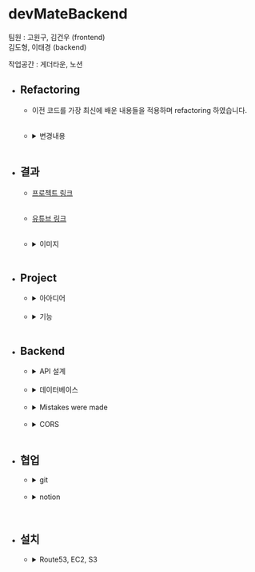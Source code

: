 # devMateBackend

팀원 : 고원구, 김건우 (frontend)   
김도형, 이태경 (backend)   

작업공간 : 게더타운, 노션

* ## Refactoring
    * 이전 코드를 가장 최신에 배운 내용들을 적용하며 refactoring 하였습니다.    
      <br>
      
    * <details>
      <summary>
      변경내용
      </summary>
      <br>
      
      * Setter 를 최대한 닫았습니다.
      * @NoArgsConstructor, @AllArgsConstructor 의 accessLevel 을 모두 PROTECTED 로 변경하였습니다.
      * 기존 responseDto body 에서 true, false 를 반환하는 방식에서 ResponseEntity, GlobalExceptionHandler 로 변경하였습니다.   
      * 비즈니스 로직은 최대한 service 에 넣었습니다.
      * HardCoding 을 피하고자 static final 을 활용하였습니다.
      * 불필요한 생성자를 삭제하고 로직에 필요한 생성자의 형태로 만들어 사용하였습니다. (User)
      * Security 를 간결하게 정리하였습니다. (.antMatchers 부분)
      * Exception 에 message 를 직접 전달할 필요가 없을 정도로 클래스명이 구체적이라서 message 를 내부 변수로 변경했습니다.
      * Controller 를 crud 로 분리 (best case 한 방식인지는 아직 모르겠습니다...)
    
      ```java
      /* TODO : GlobalExceptionHandler 를 만들기
       * Response 또한 모두 Dto 클래스를 만들어 반환하기
       */ 
      ```
      </details>
      <br>

* ## 결과
    * [프로젝트 링크](http://www.devmate.org/)    
      <br>
      
    * [유튜브 링크](https://www.youtube.com/watch?v=iSRJttPh7XU)   
      <br>
      
    * <details>
      <summary>
      이미지
      </summary>
      <br>

      Home 페이지   
      
      ![](https://images.velog.io/images/goplanit/post/e266269d-0013-4a5c-9742-f27391f91656/image.png)
    
      회원가입 페이지   
      
      ![](https://images.velog.io/images/goplanit/post/a5a96148-a0b6-48d8-8d88-1505f3f24543/image.png)
    
      로그인 페이지   
      
      ![](https://images.velog.io/images/goplanit/post/c09d2172-14c8-4299-a4d7-ace9bcb4bed3/image.png)
    
      상세 페이지   
      
      ![](https://images.velog.io/images/goplanit/post/7dba9e2a-356e-4ed1-acb8-9492a5d99597/image.png)
      </details>
      <br>

* ## Project
    * <details>
      <summary>아아디어</summary>
      <br>

      향해99 2기 동기들의 숫자는 대략 130명,   
      하지만 이중에 20명도 알지 못하고 있어,   
      서로를 더 알기위해 만든 미니프로젝트입니다.   
      개발자를 뜻하는 'Dev"   
      동료를 뜻하는 "Mate"를 합쳐    
      프로젝트명 Dev-Mate로 정하였습니다.
      </details>
      <br>

    * <details>
      <summary>기능</summary>
      <br>
      
        * 회원가입/회원수정
        * 회원 이미지 S3 저장
        * 로그인/로그아웃   
          (SPRING SECURITY JSESSIONID)
        * 회원 조회  
        * 회원에게 좋아요/댓글 작성
        * 댓글 삭제

      </details>
      <br>

* ## Backend
    * <details>
      <summary>API 설계</summary>
        <br>
      
        /api
        * /user
            * method = POST
            * request = {username:"아이디",
              password:"비밀번호",
              name: "강호동",
              skill : "REACT",
              introduce : "안녕하세요!", image_url: "www.aws.s3.img.jpg"}
            * response = {res: true/false, msg: "회원가입이 성공하였습니다."}
            * 기능 = 회원가입
            
        * /user
          * method = GET
          * response = {res:true/false,
            msg: "회원이 조회되었습니다.",
            result: [ { id: user.id , name: user.name , skill: user.skill , introduce: user.introduce , image_url: user.image_url } , .... ]}
          * 기능 = 모든 회원을 조회합니다.

        * /user/{user_id}
          * method = GET
          * response = {res:true/false, msg: "단일 회원이 조회되었습니다.", result: {id: user.id , name: user.name , skill: user.skill , introduce: user.introduce , image_url: user.image_url, comments: [{author_id:author.id, content: comment.content, modified_at: localdatetime, created_at: localdatetime}, ... ] } }
          * 기능 = 단일 회원을 조회합니다.
            
        * /user?user_id={중복확인 아이디}
            * method = GET
            * request = ?user_id={중복확인 아이디}
            * response = {res=true/false, msg="아이디가 중복되었습니다."}
            * 기능 = 회원 가입 전 중복확인

        * /user/image
            * method = POST (multipartform / form)
            * request = {file : image}
            * response = {res=true/false, msg="이미지가 서버에 저장되었습니다.", image_url="www.aws.s3.img.jpg"}
            * 기능 = S3에 업로드된 이미지 저장, url 반환

        * /user/login
            * method = POST (form)
            * request = {username:아이디", password:"비밀번호"}
            * response = redirect "/"
            * 기능 = 스프링 부트 로그인
          
        * /comment?user_id={조회 유저}
          * method = GET
          * request = ?user_id={조회 유저}
          * response = {res: true/false, result:{author_id:comment.author_id, contents:comment.contents}
          * 기능 = 특정 유저의 모든 댓글 조회
          
        * /comment
          * method = POST
          * request = {contents: "댓글내용" ,
            user_id: "댓글이 달린사람의 id
            username: "댓글을 단 사람의 이름"}
          * response = {res: true/false, msg: "댓글이 작성되었습니다."}
          * 기능 = 댓글 작성

        * /comment/{comment_id}
          * method = DELETE
          * response = {res: true/false, msg: "삭제되었습니다."}
          * 기능 = 댓글 삭제

        * /comment
          * method = PATCH
          * request = {contents:"댓글내용"}
          * response = {res: true/false, msg: "수정되었습니다."}
          * 기능 = 댓글 수정

        * /likes
          * method = POST
          * request = {user_id: "좋아요가 달린사람 id"}
          * response = {res: true/false, msg: "좋아요가 작성되었습니다."}
          * 기능 = 좋아요 작성

        * /likes/{like_id}
          * method = DELETE
          * response = {res: true/false, msg: "좋아요가 삭제되었습니다."}
          * 기능 = 좋아요 삭제

    </details>
    <br>

    * <details>
      <summary>데이터베이스</summary>
        <br>

        * dev_mate
            * user
                * id = long
                * username = string
                * password = string
                * name = string
                * skill = enum(string)
                * introduce = string
                * image_url = sring
                * created_at = localDateTime
                * modified_at = localDateTime
            * comment
                * id = long
                * user_id = long
                * author_id = long
                * content = string
                * created_at = localDateTime
                * modified_at = localDateTime
            * likes
                * id = long
                * user_id = long
                * author_id = long
                * created_at = localDateTime
                * modified_at = localDateTime
    
    </details>
    <br>

    * <details>
      <summary>Mistakes were made</summary>  
      <br>
      
      다음은 저희 프로젝트의 데이터베이스를 fk와 pk로 간략화한 사진입니다.   
      
      ![](img/simplified_database.PNG)   
      
      논리적인 맥락에서는 이 관계는 성립할 수 있습니다.   
      저희의 서비스는 사람에게 댓글이나 좋아요를 하는 서비스입니다.   
      comment 는 작성자와 작성당한 사람이 동시에 필요합니다.    
      댓글을 쓴 사람과 댓글이 달린 사람입니다.   
         
      데이터베이스의 맥락에서도 이 관계는 성립할 수 있습니다.   
      2중 1:N 의 구조는 잘 알려져 있지 않지만 충분히 가능하다는 [stack overflow 문서입니다.](https://stackoverflow.com/questions/29356807/is-it-acceptable-to-have-2-one-to-many-relationships-between-2-tables)   
      실제 데이터베이스에 넣거나 받을 때에도 문제가 되지는 않았습니다.   
      
      다만 정말 큰 문제는 json 으로 받을 때의 recursion 에 있었습니다.   
      
      jackson recursion 에러가 발생하면    
      @jsonIgnore, @jsonIdentityInfo, @ jsonManagedReference 쓰면 되는거 야냐?   
      하실 수 있으시지만 그렇게 단순한 문제가 아니였습니다... ㅜㅜ   
      
      <br>
      
      예를 들어 댓글을 받는 경우   
      메인 페이지는   
      array[user] -> array[comment] -X> user    
      모든 유저들의 array -> 각각 유저들에게 작성된 comment array -X> 각각 comment 를 작성한 user     
      위에서 표현된 -X> 는 연결을 끊는다는 의미로   
      @jsonIgnore, @jsonIdentityInfo, @ jsonManagedReference 중 아무것이나 사용하셔도 됩니다.   
      
      메인 페이지의 경우 연결을 끊어낼 수 있습니다.   
      메인 페이지에서 받는 정보가 comment 의 갯수만 필요해서 array[comment] 만 있어도 되기 때문입니다.   
      
      ![](img/connection_comment_count.PNG)   
      메인에서 필요한 array[comment].length    
      
      <br>
      
      하지만 user 페이지의 경우 어떨까요?    
      
      ![](img/connection_comment.PNG)    
      댓글에는 user의 정보가 포함되어야 합니다.    
      
      유저 정보 -> 유저들에게 작성된 comment array -> 각각 comment 를 작성한 user 정보   
      의 연결관계가 정의되어야 합니다.   
      즉 user -> comment -> user 로 한번의 루프가 일어나야 한다는 것입니다.   
      그럼 user -> comment -> user -> comment -> user -> comment ... 지옥이 시작됩니다.   
      
      이는 @json annotation 들로는 해결할 수 없습니다.   
      뒤의 연결관계를 끊어내면, 앞의 연결관계가 끊어지게 됩니다.   
      즉   
      user -> comment -> user -X> comment 가 되면         
      user -X> comment -> user -X> comment 가 됩니다.    
      
      <br>
      
      따끈따끈 새로나온 @jsonView 로도 해결이 불가능합니다.      
      @jsonView 는 @controller 의 request 마다 어떤 결과는 표시하고 어떤 결과는 나타내지 않는 기능입니다.    
      
      메인과 상세페이지의 json 표시 결과를 다르게 하면 되지 않을까 생각 하였지만,    
      상세 페이지는 메인 페이지와 아무런 관계가 없는 독자적인 문제였습니다.   

      아무리 메인 페이지와 상세 페이지를 구별해도 결국은   
      user -> comment -> user -X> comment 문제가 된다는 의미입니다.   

      <br>
      
      생각해본 해결책    
      
      처음 생각해본 해결책은 jsonIdentityInfo 에 다중 결과를 반환하는 것이였습니다.   
      그러나 바로 다중 결과 반환이 불가능하다는 것을 알게 되었습니다. ㅋㅋㅋㅋ
      
      그 다음으로 생각해본 방법은   
      identityInfo 로 받은 user 의 아이디로 query 를 날려 결과에 반환하는 것이였습니다.   
      그러나 이 방법은 전혀 최적화되어 있지 않습니다.      
      댓글이 많은 회원의 경우 각 댓글을 단 사람의 정보를 database 에서 받아와야 합니다.   
      
      생각을 이어가던 중 제가 도달한 결론을 먼저 말씀드리면   
      1. post 테이블을 만든다.
      2. jpql 을 직접 작성한다.
        
      이 방법들은 전혀 전문가의 입에서 나오는 소리가 아닌,    
      초보자의 고찰일 뿐입니다. 이것을 정답으로는 생각해주지 마세요.      
      방법은 이것보다 훨씬 많을 것입니다.    
      
      우선 a는   
      
      ![](img/with_post_table.PNG)    
    
      post 라는 table 을 만들어 jackson recursion 을 피하는 방법입니다.    
    
      post 라는 table 이 생긴다면   
      메인페이지의 경우   
      
      array[post] -> array[comment] -> array[user] 가 됩니다.    
      
      상세페이지도 마찬가지로   
      
      post -> array[comment] -> array[user] 가 됩니다.   
      
      즉 post, comment, user 에서 json 이 끊어질 수 있어 문제가 해결됩니다.   
    
      다만 이 해결책에는 단점이 있습니다.   
      
      user 의 정보가 곧 post 의 정보에 해당되는 저희 프로젝트는,   
      user가 생성, 수정, 삭제 될때마다 post 도 따라서 생성, 수정, 삭제해야 한다는 것입니다.   
      물론, 삭제의 경우 cascade 를 사용할 수 있겠지만,   
      사용자의 세부정보까지 연동되야 하는 생성, 수정의 경우 낭비가 일어납니다.    
      그럼으로 전혀 최적화된 방법이라고 할 수 없습니다.   
      
      <br>
      
      그럼으로 생각한 b 는      
      @query 을 사용하는 방법입니다.   
      
      user join comment join user 로 3번까지만 join 정의를 해버리는 것입니다.    
      물론 이제 같은 user 의 테이블이 조인 되는 것이라서 column 이 중복될 것입니다.   
      user a, user b 로 a_username, b_username 으로 보통 sql 에서 해결할 수 있습니다.   
      이 프로젝트는 5일이라는 짧은 시간과 프런트가 어려워서 도움을 주러 가서 삽질할 시간이 부족해 아쉽게도 적용되어 있지 않습니다.   
      프로젝트가 끝나고 몇일 이후에 적는 readme 이지만 그럼에도 @query 를 한번 제대로 배워보고 싶은 생각이 물씬 드는 문제였습니다.      
      </details>
      <br>
      
    * <details>
      <summary>CORS</summary>  
      <br>

      Cors 는 시행착오를 많이 거쳤습니다.      
      stack overflow 에는 cors 를 해결하기 위한 수많은 spring code 들이 존재하지만 그 중에서 가장 
      단순하고 가장 효과적인 코드를 찾아야 했습니다.   
      
      찾고 사용했던 코드들   
      CORS FILTER   
      ```java
      // TODO : 해당 클래스의 내용을 readme 에 정리하고 삭제하기
      @Deprecated
      @Component
      @Order(Ordered.HIGHEST_PRECEDENCE)
      public class CORSFilter implements Filter { 
          @Autowired
          private DomainConfig domainConfig;
      
          @Override
          public void doFilter(ServletRequest req, ServletResponse res, FilterChain chain) throws IOException, ServletException {
              HttpServletResponse response = (HttpServletResponse) res;
              HttpServletRequest request = (HttpServletRequest) req;
      
              // header 를 필요에 맞게 변경할 수 있습니다.
              response.setHeader("Access-Control-Allow-Credentials", "true");
              response.setHeader("Access-Control-Allow-Origin", "http://localhost:3000");
              response.setHeader("Access-Control-Allow-Methods", "GET, POST, PATCH, GET, DELETE");
              response.setHeader("Access-Control-Max-Age", "3600");
              response.setHeader("Access-Control-Allow-Headers", "content-type");
      
              if ("OPTIONS".equalsIgnoreCase(request.getMethod())) {
                  response.setStatus(HttpServletResponse.SC_OK);
              } else {
                  chain.doFilter(req, res);
              }
          }
      
          @Override
          public void init(FilterConfig filterConfig) {
          }
      
          @Override
          public void destroy() {
          }
      }
      ```   
      위 코드는 강제적으로 controller 의 모든 header 에 cors 허용을 붙입니다.   
      
      이 코드베이스는 별로 추천드리지 않습니다.   
      우선 저기 위의 @Order(Ordered.HIGHEST_PRECEDENCE) 가 보이실 겁니다.   
      이는 강제성을 가지는 것과 같은 효과가 있습니다.   
      @Order(Ordered.HIGHEST_PRECEDENCE) 없이는 작동하지 않습니다.   
      그럼으로 스프링의 코드베이스를 조작하는 것과 같은 의미를 가집니다.   
      
      Spring 은 웹 api 를 만들기 위한 template 입니다.    
      Template 은 사용하는 것이지 뜯어 고치는 것이 아닙니다.    
      
      이러한 방법을 사용하지 말고 spring 에서 의도한 방법을 찾아보는 것이 좋을 것 같았습니다.   

      `@CrossOrigin(origins = {"devmate.org"}, allowCredentials = "true")`   
      다음과 같은 @CrossOrigins 를 controller class 앞에 사용해주신다면 훨씬 더 깔끔하고 
      스프링에서 의도된 도구를 사용한다고 생각되어 @CrossOrigin 으로 변경하였습니다.   
      
      다만 security 는 또 다른 문제였습니다.   
      ```java
      @Configuration
      @EnableWebSecurity // 스프링 Security 지원을 가능하게 함
      @EnableGlobalMethodSecurity(securedEnabled = true)
      public class WebSecurityConfig extends WebSecurityConfigurerAdapter {
      @Autowired
      private DomainConfig domainConfig;
      
          @Bean
          public BCryptPasswordEncoder encodePassword() {
              return new BCryptPasswordEncoder();
          }
      
          @Bean
          @Override
          public AuthenticationManager authenticationManagerBean() throws Exception {
              return super.authenticationManagerBean();
          }
      
          @Override
          protected void configure(HttpSecurity http) throws Exception {
              http.csrf().disable();
              http.headers().frameOptions().disable();
              
              @Depricated
              // TODO : 깃헙 readme 에 남기고 삭제하기 (security cors 설정법)
                http.cors().configurationSource(request -> {
                        var cors = new CorsConfiguration();
                        cors.setAllowedOrigins(Arrays.asList(domainConfig.getFullName()));
                        cors.setAllowedMethods(Arrays.asList("POST", "GET", "PUT", "DELETE", "PATCH", "OPTIONS"));
                        cors.setAllowedHeaders(Collections.singletonList("*"));
                        cors.setAllowCredentials(true);
                        return cors;
                });
      
              http.authorizeRequests()
                      // image 폴더를 login 없이 허용
                      .antMatchers("/images/**").permitAll()
                      // css 폴더를 login 없이 허용
                      .antMatchers("/css/**").permitAll()
                      .antMatchers("/user/**").permitAll()
                      .antMatchers("/h2-console/**").permitAll()
                      .antMatchers("/api/**").permitAll() // api테스트를 위해 열어두었습니다 배포시 주석처리해주세요
                      // 그 외 모든 요청은 인증과정 필요
                      .anyRequest().authenticated()
                      .and()
                      .formLogin()
                      //.loginPage(domainConfig.getFullName()+ "/login")
                      .loginProcessingUrl("/api/user/login")
                      // https://stackoverflow.com/questions/60826884/jwt-served-via-httponly-cookie-with-someway-to-find-out-is-logged-in
                      .defaultSuccessUrl(domainConfig.getFullName()+"/")
                      .failureUrl(domainConfig.getFullName() + "/login/?res=false")
                      .permitAll()
                      .and()
                      .logout()
                      .logoutUrl(domainConfig.getFullName()+"/redirect/logout")
                      .permitAll()
                      .and()
                      .exceptionHandling()
                      .accessDeniedPage("/user/forbidden");
          }
      }
      ```
      
      위 방법에서 `@Depricated` 된 `http.cors().configurationSource()` 이후의 cors 설정 부분이 security 의 요청들에 cors header
      를 달아주는 역활을 합니다.   

      `http.authorizeRequests()` 같이 `http.cors()` 를 만든 것으로 보아 spring 에서 의도한 방법에도 맞고 잘 되는 것 같이 보였습니다.      
      
      하지만 한가지 큰 문제점이 얼마 지나지 않아 나타났습니다.   
      
      Security 는 다른 도메인에 쿠키를 저장할 수 없습니다.
      
      이게 무슨 예기냐 하면   
      localhost:8080 에서    
      localhost:3000 에 jsessionid 를 지정할 수 없습니다.   
      
      자세한 [stack overflow 링크](https://stackoverflow.com/questions/6761415/how-to-set-a-cookie-for-another-domain) 는 여기에 올려드립니다.   
      그래서 제시된 해결책들을 읽던 와중에    
      
      a.devmate.org 에서 b.devmae.org 의 쿠키를 변동할 수 있다는 예기가 있었습니다.    
      spring 의 경우 이를 해결하는 방법은 application.properties 에서   
      `server.servlet.session.cookie.domain=devmate.org` 를 추가하는 것입니다.      
      servlet 은 spring 의 내부에서 사용되는 프레임워크입니다.   
      이 코드를 추가하시면 이제 security 에서 subDomian 에 쿠키를 변동할 수 있게 됩니다.   
      
      security 는 쿠키를 변동할 때마다 `Set-Cookie: JSESSIONID=value;` 를 주는데,   
      여기에  `domain=devmate.org` 가 붙으면 subdomain 에서도 접근이 가능한 쿠키로 변동됩니다.   
      header 가 `Set-Cookie: JSESSIONID=value; domain=devmate.org` 로 변경되는 겁니다.    
      이 역활을 `server.servlet.session.cookie.domain=devmate.org` 가 해주는 것이구요.   
      
      여기까지 다 끝난 이후에는 route53 를 이용하여 api.devmate.org 와 www.devmate.org 를 지정해주시면 됩니다.   
      
      이렇게 되면 위의 `http.cors()` 지정 또한 필요가 없어집니다.   
      <br>
      
      </details>
      <br>


* ## 협업
    * <details>
      <summary>git</summary>
      <br>
      
      백엔드는 브랜치를 아직 사용하지 않고 commit merge 만 조심하며 작성하였습니다.       
      원구님의 경우 front 에서 브랜치를 사용하셨습니다.
      </details>
      <br>

    * <details>
      <summary>notion</summary>
      <br>
      
      [Link](https://www.notion.so/21-3b3e8608d943459a93a9652418efd1b6)
      </details>

<br>

* ## 설치
    * <details>
      <summary>Route53, EC2, S3</summary>
      <br>
        
      </details>
